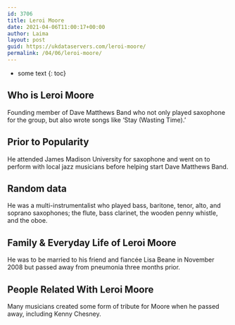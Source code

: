 ```yaml
---
id: 3706
title: Leroi Moore
date: 2021-04-06T11:00:17+00:00
author: Laima
layout: post
guid: https://ukdataservers.com/leroi-moore/
permalink: /04/06/leroi-moore/
---
```


* some text
{: toc}


## Who is Leroi Moore
                  
                  
                  
Founding member of Dave Matthews Band who not only played saxophone for the group, but also wrote songs like &#8216;Stay (Wasting Time).&#8217;
                  
              
            
              
            
                
                
                
## Prior to Popularity
                  
                  
                  
He attended James Madison University for saxophone and went on to perform with local jazz musicians before helping start Dave Matthews Band.
                  
              
            
              
            
                
                
                
## Random data
                  
                  
                  
He was a multi-instrumentalist who played bass, baritone, tenor, alto, and soprano saxophones; the flute, bass clarinet, the wooden penny whistle, and the oboe.
                  
              
            
              
            
                
                
                
## Family & Everyday Life of Leroi Moore
                  
                  
                  
He was to be married to his friend and fiancée Lisa Beane in November 2008 but passed away from pneumonia three months prior.
                  
              
            
              
            
                
                
                
## People Related With Leroi Moore
                  
                  
                  
Many musicians created some form of tribute for Moore when he passed away, including Kenny Chesney.
                  
              
            
              
            
                
              
            
              
              
            
            
              
            
          
          
          